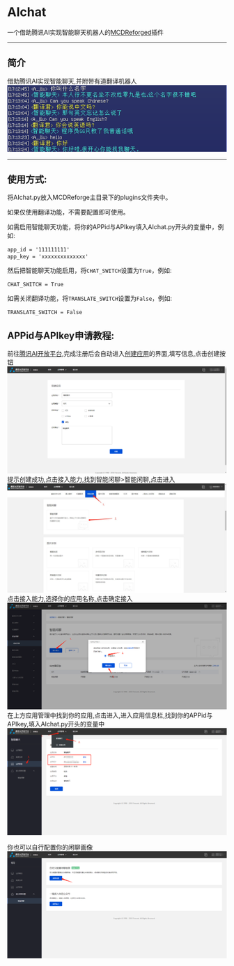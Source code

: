 # AIchat
一个借助腾讯AI实现智能聊天机器人的[MCDReforged](https://github.com/Fallen-Breath/MCDReforged)插件

***

## 简介
借助腾讯AI实现智能聊天,并附带有道翻译机器人
![image](https://github.com/A-JiuA/AIchat/blob/master/pictures/0.png)

***

## 使用方式:
将AIchat.py放入MCDReforge主目录下的plugins文件夹中。

如果仅使用翻译功能，不需要配置即可使用。

如需启用智能聊天功能，将你的APPid与APIkey填入AIchat.py开头的变量中，例如:
```
app_id = '111111111'
app_key = 'xxxxxxxxxxxxxx'
```
然后把智能聊天功能启用，将`CHAT_SWITCH`设置为`True`，例如:
```
CHAT_SWITCH = True
```
如需关闭翻译功能，将`TRANSLATE_SWITCH`设置为`False`，例如:
```
TRANSLATE_SWITCH = False
```

## APPid与APIkey申请教程:
前往[腾讯AI开放平台](https://ai.qq.com/console/),完成注册后会自动进入[创建应用](https://ai.qq.com/console/application/create-app)的界面,填写信息,点击创建按钮
![image](https://github.com/A-JiuA/AIchat/blob/master/pictures/1.png)
提示创建成功,点击接入能力,找到智能闲聊>智能闲聊,点击进入
![image](https://github.com/A-JiuA/AIchat/blob/master/pictures/2.png)
点击接入能力,选择你的应用名称,点击确定接入
![image](https://github.com/A-JiuA/AIchat/blob/master/pictures/3.png)
在上方应用管理中找到你的应用,点击进入,进入应用信息栏,找到你的APPid与APIkey,填入AIchat.py开头的变量中
![image](https://github.com/A-JiuA/AIchat/blob/master/pictures/4.png)

你也可以自行配置你的闲聊画像
![image](https://github.com/A-JiuA/AIchat/blob/master/pictures/5.png)
